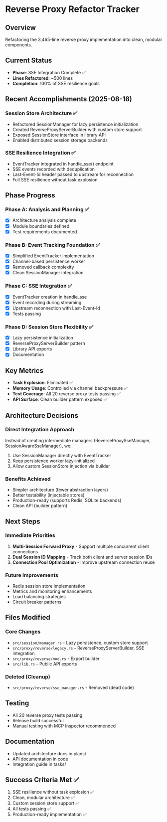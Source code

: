 # Reverse Proxy Refactor Tracker

## Overview
Refactoring the 3,465-line reverse proxy implementation into clean, modular components.

## Current Status
- **Phase**: SSE Integration Complete ✅
- **Lines Refactored**: ~500 lines
- **Completion**: 100% of SSE resilience goals

## Recent Accomplishments (2025-08-18)

### Session Store Architecture ✅
- Refactored SessionManager for lazy persistence initialization
- Created ReverseProxyServerBuilder with custom store support
- Exposed SessionStore interface in library API
- Enabled distributed session storage backends

### SSE Resilience Integration ✅
- EventTracker integrated in handle_sse() endpoint
- SSE events recorded with deduplication
- Last-Event-Id header passed to upstream for reconnection
- Full SSE resilience without task explosion

## Phase Progress

### Phase A: Analysis and Planning ✅
- [x] Architecture analysis complete
- [x] Module boundaries defined
- [x] Test requirements documented

### Phase B: Event Tracking Foundation ✅
- [x] Simplified EventTracker implementation
- [x] Channel-based persistence worker
- [x] Removed callback complexity
- [x] Clean SessionManager integration

### Phase C: SSE Integration ✅
- [x] EventTracker creation in handle_sse
- [x] Event recording during streaming
- [x] Upstream reconnection with Last-Event-Id
- [x] Tests passing

### Phase D: Session Store Flexibility ✅
- [x] Lazy persistence initialization
- [x] ReverseProxyServerBuilder pattern
- [x] Library API exports
- [x] Documentation

## Key Metrics
- **Task Explosion**: Eliminated ✅
- **Memory Usage**: Controlled via channel backpressure ✅
- **Test Coverage**: All 20 reverse proxy tests passing ✅
- **API Surface**: Clean builder pattern exposed ✅

## Architecture Decisions

### Direct Integration Approach
Instead of creating intermediate managers (ReverseProxySseManager, SessionAwareSseManager), we:
1. Use SessionManager directly with EventTracker
2. Keep persistence worker lazy-initialized
3. Allow custom SessionStore injection via builder

### Benefits Achieved
- Simpler architecture (fewer abstraction layers)
- Better testability (injectable stores)
- Production-ready (supports Redis, SQLite backends)
- Clean API (builder pattern)

## Next Steps

### Immediate Priorities
1. **Multi-Session Forward Proxy** - Support multiple concurrent client connections
2. **Dual Session ID Mapping** - Track both client and server session IDs
3. **Connection Pool Optimization** - Improve upstream connection reuse

### Future Improvements
- Redis session store implementation
- Metrics and monitoring enhancements
- Load balancing strategies
- Circuit breaker patterns

## Files Modified

### Core Changes
- `src/session/manager.rs` - Lazy persistence, custom store support
- `src/proxy/reverse/legacy.rs` - ReverseProxyServerBuilder, SSE integration
- `src/proxy/reverse/mod.rs` - Export builder
- `src/lib.rs` - Public API exports

### Deleted (Cleanup)
- `src/proxy/reverse/sse_manager.rs` - Removed (dead code)

## Testing
- All 20 reverse proxy tests passing
- Release build successful
- Manual testing with MCP Inspector recommended

## Documentation
- Updated architecture docs in plans/
- API documentation in code
- Integration guide in tasks/

## Success Criteria Met ✅
1. SSE resilience without task explosion ✅
2. Clean, modular architecture ✅
3. Custom session store support ✅
4. All tests passing ✅
5. Production-ready implementation ✅
